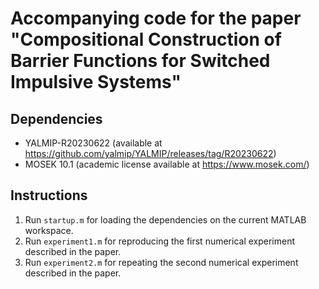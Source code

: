# Accompanying code for the paper "Compositional Construction of Barrier Functions for Switched Impulsive Systems"

## Dependencies
* YALMIP-R20230622 (available at https://github.com/yalmip/YALMIP/releases/tag/R20230622)
* MOSEK 10.1 (academic license available at https://www.mosek.com/)

## Instructions

1. Run `startup.m` for loading the dependencies on the current MATLAB workspace.
2. Run `experiment1.m` for reproducing the first numerical experiment described in the paper.
3. Run `experiment2.m` for repeating the second numerical experiment described in the paper.
